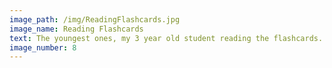 ```yaml
---
image_path: /img/ReadingFlashcards.jpg
image_name: Reading Flashcards
text: The youngest ones, my 3 year old student reading the flashcards.
image_number: 8
---
```

